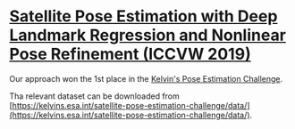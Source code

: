 # [Satellite Pose Estimation with Deep Landmark Regression and Nonlinear Pose Refinement (ICCVW 2019)](https://arxiv.org/abs/1908.11542)

Our approach won the 1st place in the [Kelvin's Pose Estimation Challenge](https://kelvins.esa.int/satellite-pose-estimation-challenge/home/).

Tha relevant dataset can be downloaded from [https://kelvins.esa.int/satellite-pose-estimation-challenge/data/](https://kelvins.esa.int/satellite-pose-estimation-challenge/data/). 

